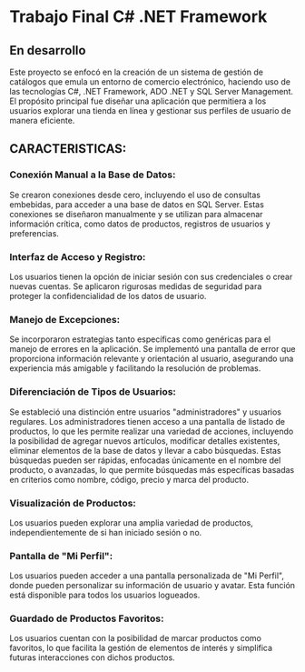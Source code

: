 # Trabajo Final C# .NET Framework
## En desarrollo

Este proyecto se enfocó en la creación de un sistema de gestión de catálogos que emula un entorno de comercio electrónico, haciendo uso de las tecnologías C#, .NET Framework, ADO .NET y SQL Server Management. El propósito principal fue diseñar una aplicación que permitiera a los usuarios explorar una tienda en línea y gestionar sus perfiles de usuario de manera eficiente.


## CARACTERISTICAS:

### **Conexión Manual a la Base de Datos**: 
Se crearon conexiones desde cero, incluyendo el uso de consultas embebidas, para acceder a una base de datos en SQL Server. Estas conexiones se diseñaron manualmente y se utilizan para almacenar información crítica, como datos de productos, registros de usuarios y preferencias.

### **Interfaz de Acceso y Registro**: 
Los usuarios tienen la opción de iniciar sesión con sus credenciales o crear nuevas cuentas. Se aplicaron rigurosas medidas de seguridad para proteger la confidencialidad de los datos de usuario.

### **Manejo de Excepciones**:
Se incorporaron estrategias tanto específicas como genéricas para el manejo de errores en la aplicación. Se implementó una pantalla de error que proporciona información relevante y orientación al usuario, asegurando una experiencia más amigable y facilitando la resolución de problemas.

### **Diferenciación de Tipos de Usuarios**: 
Se estableció una distinción entre usuarios "administradores" y usuarios regulares. Los administradores tienen acceso a una pantalla de listado de productos, lo que les permite realizar una variedad de acciones, incluyendo la posibilidad de agregar nuevos artículos, modificar detalles existentes, eliminar elementos de la base de datos y llevar a cabo búsquedas. Estas búsquedas pueden ser rápidas, enfocadas únicamente en el nombre del producto, o avanzadas, lo que permite búsquedas más específicas basadas en criterios como nombre, código, precio y marca del producto.

### **Visualización de Productos**:
Los usuarios pueden explorar una amplia variedad de productos, independientemente de si han iniciado sesión o no.

### **Pantalla de "Mi Perfil"**:
Los usuarios pueden acceder a una pantalla personalizada de "Mi Perfil", donde pueden personalizar su información de usuario y avatar. Esta función está disponible para todos los usuarios logueados.

### **Guardado de Productos Favoritos**: 
Los usuarios cuentan con la posibilidad de marcar productos como favoritos, lo que facilita la gestión de elementos de interés y simplifica futuras interacciones con dichos productos.
